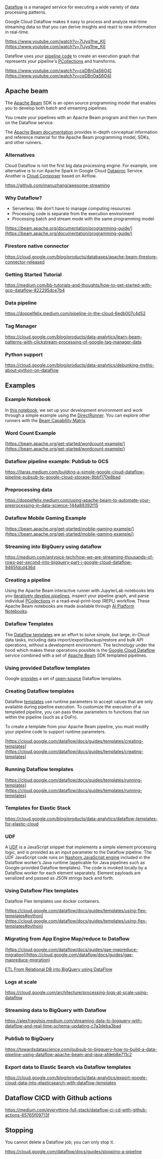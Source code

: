 
[Dataflow](https://cloud.google.com/dataflow/docs)   is a managed service for executing a wide variety of data processing patterns. 

Google Cloud Dataflow makes it easy to process and analyze real-time streaming data so that you can derive insights and react to new information in real-time. 

[https://www.youtube.com/watch?v=7lJyq1hw_KI](https://www.youtube.com/watch?v=7lJyq1hw_KI)

Dataflow uses your [pipeline code](https://cloud.google.com/dataflow/docs/guides/deploying-a-pipeline) to create an execution graph that represents your pipeline's [PCollections](https://cloud.google.com/dataflow/model/pcollection) and transforms.

[https://www.youtube.com/watch?v=cqDBnOaS6O4](https://www.youtube.com/watch?v=cqDBnOaS6O4)


## Apache beam

The [Apache Beam](https://github.com/apache/beam)    SDK is an open source programming model that enables you to develop both batch and streaming pipelines.

You create your pipelines with an Apache Beam program and then run them on the Dataflow service. 

The [Apache Beam documentation](https://beam.apache.org/documentation/) provides in-depth conceptual information and reference material for the Apache Beam programming model, SDKs, and other runners.




### Alternatives

Cloud Dataflow is not the first big data processing engine.  For example, one alternative is to run Apache Spark in Google Cloud [Dataproc](Dataproc) Service. Another is [Cloud Composer](Composer) based on  Airflow. 

https://github.com/manuzhang/awesome-streaming

### Why Dataflow?

* Serverless: We don’t have to manage computing resources
* Processing code is separate from the execution environment
* Processing batch and stream mode with the same programming model

[https://beam.apache.org/documentation/programming-guide/](https://beam.apache.org/documentation/programming-guide/)


### Firestore native connector

https://cloud.google.com/blog/products/databases/apache-beam-firestore-connector-released


### Getting Started Tutorial

https://medium.com/bb-tutorials-and-thoughts/how-to-get-started-with-gcp-dataflow-822295dce7b4

### Data pipeline

https://doppelfelix.medium.com/pipeline-in-the-cloud-6edb007c4d52

### Tag Manager

https://cloud.google.com/blog/products/data-analytics/learn-beam-patterns-with-clickstream-processing-of-google-tag-manager-data

### Python support

https://cloud.google.com/blog/products/data-analytics/debunking-myths-about-python-on-dataflow


## Examples

### Example Notebook

In [this notebook]( https://colab.research.google.com/github/apache/beam/blob/master/examples/notebooks/get-started/try-apache-beam-py.ipynb  ), we set up your development environment and work through a simple example using the [DirectRunner](https://beam.apache.org/documentation/runners/direct/). You can explore other runners with the [Beam Capability Matrix](https://beam.apache.org/documentation/runners/capability-matrix/).




### Word Count Example

[https://beam.apache.org/get-started/wordcount-example/](https://beam.apache.org/get-started/wordcount-example/)

### Dataflow pipeline example: PubSub to GCS

https://jtaras.medium.com/building-a-simple-google-cloud-dataflow-pipeline-pubsub-to-google-cloud-storage-9bbf170e8bad

### Preprocessing data

https://doppelfelix.medium.com/using-apache-beam-to-automate-your-preprocessing-in-data-science-144a89392f15


### Dataflow Mobile Gaming Example

[https://beam.apache.org/get-started/mobile-gaming-example/](https://beam.apache.org/get-started/mobile-gaming-example/)


### Streaming into BigQuery using dataflow

https://medium.com/antvoice-tech/how-we-are-streaming-thousands-of-rows-per-second-into-bigquery-part-i-google-cloud-dataflow-9465fdcd436d


### Creating a pipeline

Using the Apache Beam interactive runner with JupyterLab notebooks lets you [iteratively develop pipelines]( https://cloud.google.com/dataflow/docs/guides/interactive-pipeline-development ), inspect your pipeline graph, and parse individual [PCollections](https://cloud.google.com/dataflow/model/pcollection) in a read-eval-print-loop (REPL) workflow. These Apache Beam notebooks are made available through [AI Platform Notebooks](https://cloud.google.com/ai-platform/notebooks/docs).


### Dataflow Templates 

The [Dataflow templates]( https://github.com/GoogleCloudPlatform/DataflowTemplates  ) are an effort to solve simple, but large, in-Cloud data tasks, including data import/export/backup/restore and bulk API operations, without a development environment. The technology under the hood which makes these operations possible is the [Google Cloud Dataflow](https://cloud.google.com/dataflow/) service combined with a set of [Apache Beam](https://beam.apache.org/) SDK templated pipelines.


### Using provided Dataflow templates

Google [provides](  https://cloud.google.com/dataflow/docs/guides/templates/provided-templates ) a set of [open-source](https://github.com/GoogleCloudPlatform/DataflowTemplates) Dataflow templates. 




### Creating Dataflow templates

Dataflow [templates](https://cloud.google.com/dataflow/docs/templates/overview) use runtime parameters to accept values that are only available during pipeline execution. To customize the execution of a templated pipeline, you can pass these parameters to functions that run within the pipeline (such as a DoFn).

To create a template from your Apache Beam pipeline, you must modify your pipeline code to support runtime parameters.

[https://cloud.google.com/dataflow/docs/guides/templates/creating-templates](https://cloud.google.com/dataflow/docs/guides/templates/creating-templates)

### Running Dataflow templates

[https://cloud.google.com/dataflow/docs/guides/templates/running-templates](https://cloud.google.com/dataflow/docs/guides/templates/running-templates)

### Templates for Elastic Stack

https://cloud.google.com/blog/products/data-analytics/dataflow-templates-for-elastic-cloud

### UDF

A [UDF](https://cloud.google.com/blog/topics/developers-practitioners/extend-your-dataflow-template-with-udfs) is a JavaScript snippet that implements a simple element processing logic, and is provided as an input parameter to the Dataflow pipeline. The UDF JavaScript code runs on [Nashorn JavaScript engine](https://developer.oracle.com/databases/nashorn-javascript-part1.html) included in the Dataflow worker’s Java runtime (applicable for Java pipelines such as Google-provided Dataflow templates). The code is invoked locally by a Dataflow worker for each element separately. Element payloads are serialized and passed as JSON strings back and forth.

### Using Dataflow Flex templates

Dataflow Flex templates use docker containers.

[https://cloud.google.com/dataflow/docs/guides/templates/using-flex-templates#python](https://cloud.google.com/dataflow/docs/guides/templates/using-flex-templates#python)


### Migrating from App  Engine Map/reduce to Dataflow

[https://cloud.google.com/dataflow/docs/guides/gae-mapreduce-migration](https://cloud.google.com/dataflow/docs/guides/gae-mapreduce-migration)

[ETL From Relational DB into BigQuery using DataFlow](https://cloud.google.com/solutions/performing-etl-from-relational-database-into-bigquery)

### Logs at scale

https://cloud.google.com/architecture/processing-logs-at-scale-using-dataflow

### Streaming data to BigQuery with Dataflow

https://alexfragotsis.medium.com/streaming-data-to-bigquery-with-dataflow-and-real-time-schema-updating-c7a3deba3bad

### PubSub to BigQuery

https://towardsdatascience.com/pubsub-to-bigquery-how-to-build-a-data-pipeline-using-dataflow-apache-beam-and-java-afdeb8e711c2

### Export data to Elastic Search via Dataflow templates

https://cloud.google.com/blog/products/data-analytics/export-google-cloud-data-into-elasticsearch-with-dataflow-templates

## Dataflow CICD with Github actions

https://medium.com/everything-full-stack/dataflow-ci-cd-with-github-actions-65765f09713f

## Stopping

You cannot delete a Dataflow job; you can only stop it.

https://cloud.google.com/dataflow/docs/guides/stopping-a-pipeline
